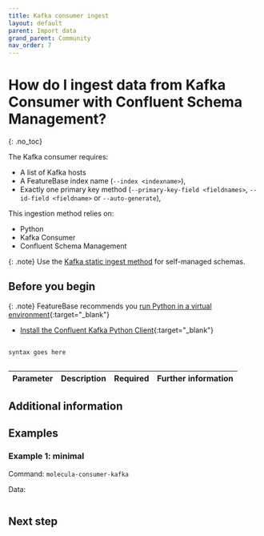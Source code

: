 ```yaml
---
title: Kafka consumer ingest
layout: default
parent: Import data
grand_parent: Community
nav_order: 7
---
```


# How do I ingest data from Kafka Consumer with Confluent Schema Management?
{: .no_toc}

The Kafka consumer requires:
- A list of Kafka hosts
- A FeatureBase index name (`--index <indexname>`),
- Exactly one primary key method (`--primary-key-field <fieldnames>`, `--id-field <fieldname>` or `--auto-generate`),

This ingestion method relies on:

* Python
* Kafka Consumer
* Confluent Schema Management

{: .note}
Use the [Kafka static ingest method]() for self-managed schemas.

## Before you begin

{: .note}
FeatureBase recommends you [run Python in a virtual environment](https://docs.python.org/3/library/venv.html){:target="_blank"}

* [Install the Confluent Kafka Python Client](https://docs.confluent.io/kafka-clients/python/current/overview.html#ak-python){:target="_blank"}

##

```
syntax goes here
```

##

| Parameter | Description | Required | Further information |
|---|---|---|---|


## Additional information

## Examples

### Example 1: minimal


Command:
`molecula-consumer-kafka `

Data:
```json

```



## Next step
